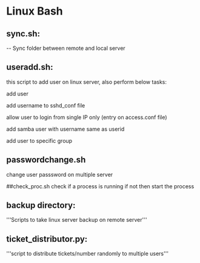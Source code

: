 # Linux  Bash

## sync.sh:

-- Sync folder between remote and local server

## useradd.sh:

this script to add user on linux server, also perform below tasks:

add user

add username to sshd_conf file

allow user to login from single IP only (entry on access.conf file)

add samba user with username same as userid

add user to specific group

## passwordchange.sh

change user passsword on multiple server

##check_proc.sh
  check if a process is running if not then start the process

## backup directory:  
'''Scripts to take linux server backup on remote server'''

## ticket_distributor.py: 
'''script to distribute tickets/number randomly to multiple users'''

